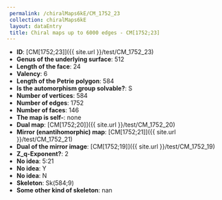 ```yaml
--- 
 permalink: /chiralMaps6kE/CM_1752_23 
 collection: chiralMaps6kE
 layout: dataEntry
 title: Chiral maps up to 6000 edges - CM[1752;23]
---
```


- **ID**: [CM[1752;23]]({{ site.url }}/test/CM_1752_23)
- **Genus of the underlying surface**: 512
- **Length of the face**: 24
- **Valency**: 6
- **Length of the Petrie polygon**: 584
- **Is the automorphism group solvable?**: S
- **Number of vertices**: 584
- **Number of edges**: 1752
- **Number of faces**: 146
- **The map is self-**: none
- **Dual map**: [CM[1752;20]]({{ site.url }}/test/CM_1752_20)
- **Mirror (enantihomorphic) map**: [CM[1752;21]]({{ site.url }}/test/CM_1752_21)
- **Dual of the mirror image**: [CM[1752;19]]({{ site.url }}/test/CM_1752_19)
- **Z_q-Exponent?**: 2
- **No idea**:  5:21
- **No idea**: Y
- **No idea**: N
- **Skeleton**: Sk(584;9)
- **Some other kind of skeleton**: nan
